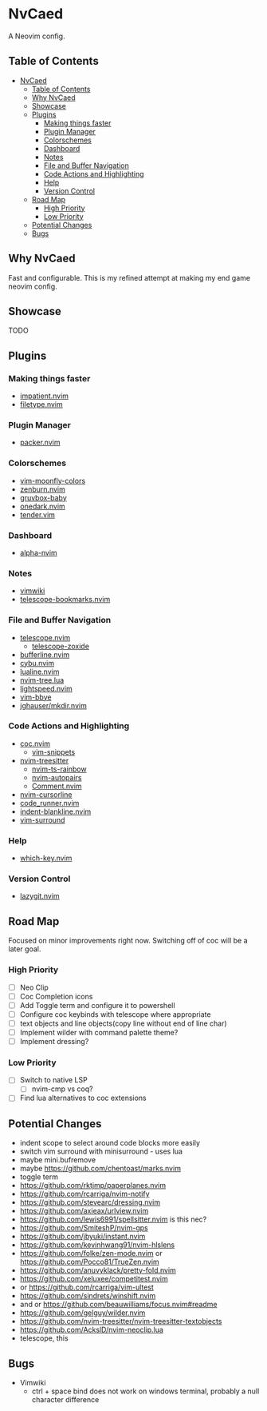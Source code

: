 # NvCaed

A Neovim config.

## Table of Contents

<!-- @import "[TOC]" {cmd="toc" depthFrom=1 depthTo=6 orderedList=false} -->

<!-- code_chunk_output -->

- [NvCaed](#nvcaed)
  - [Table of Contents](#table-of-contents)
  - [Why NvCaed](#why-nvcaed)
  - [Showcase](#showcase)
  - [Plugins](#plugins)
    - [Making things faster](#making-things-faster)
    - [Plugin Manager](#plugin-manager)
    - [Colorschemes](#colorschemes)
    - [Dashboard](#dashboard)
    - [Notes](#notes)
    - [File and Buffer Navigation](#file-and-buffer-navigation)
    - [Code Actions and Highlighting](#code-actions-and-highlighting)
    - [Help](#help)
    - [Version Control](#version-control)
  - [Road Map](#road-map)
    - [High Priority](#high-priority)
    - [Low Priority](#low-priority)
  - [Potential Changes](#potential-changes)
  - [Bugs](#bugs)

<!-- /code_chunk_output -->

## Why NvCaed

Fast and configurable. This is my refined attempt at making my end game neovim config.

## Showcase

TODO

## Plugins

### Making things faster

- [impatient.nvim](https://github.com/lewis6991/impatient.nvim)
- [filetype.nvim](https://github.com/nathom/filetype.nvim)

### Plugin Manager

- [packer.nvim](https://github.com/wbthomason/packer.nvim)

### Colorschemes

- [vim-moonfly-colors](https://github.com/bluz71/vim-moonfly-colors)
- [zenburn.nvim](https://github.com/phha/zenburn.nvim)
- [gruvbox-baby](https://github.com/luisiacc/gruvbox-baby)
- [onedark.nvim](https://github.com/navarasu/onedark.nvim)
- [tender.vim](https://github.com/jacoborus/tender.vim)

### Dashboard

- [alpha-nvim](https://github.com/goolord/alpha-nvim)

### Notes

- [vimwiki](https://github.com/vimwiki/vimwiki)
- [telescope-bookmarks.nvim](https://github.com/dhruvmanila/telescope-bookmarks.nvim)

### File and Buffer Navigation

- [telescope.nvim](https://github.com/nvim-telescope/telescope.nvim)
  - [telescope-zoxide](https://github.com/jvgrootveld/telescope-zoxide)
- [bufferline.nvim](https://github.com/akinsho/bufferline.nvim)
- [cybu.nvim](https://github.com/ghillb/cybu.nvim)
- [lualine.nvim](https://github.com/nvim-lualine/lualine.nvim)
- [nvim-tree.lua](https://github.com/kyazdani42/nvim-tree.lua)
- [lightspeed.nvim](https://github.com/ggandor/lightspeed.nvim)
- [vim-bbye](https://github.com/moll/vim-bbye)
- [jghauser/mkdir.nvim](https://github.com/jghauser/mkdir.nvim)

### Code Actions and Highlighting

- [coc.nvim](https://github.com/neoclide/coc.nvim)
  - [vim-snippets](https://github.com/honza/vim-snippets)
- [nvim-treesitter](https://github.com/nvim-treesitter/nvim-treesitter)
  - [nvim-ts-rainbow](https://github.com/p00f/nvim-ts-rainbow)
  - [nvim-autopairs](https://github.com/windwp/nvim-autopairs)
  - [Comment.nvim](https://github.com/numToStr/Comment.nvim)
- [nvim-cursorline](https://github.com/yamatsum/nvim-cursorline)
- [code_runner.nvim](https://github.com/CRAG666/code_runner.nvim)
- [indent-blankline.nvim](https://github.com/lukas-reineke/indent-blankline.nvim)
- [vim-surround](https://github.com/tpope/vim-surround)

### Help

- [which-key.nvim](https://github.com/folke/which-key.nvim)

### Version Control

- [lazygit.nvim](https://github.comkdheepak/lazygit.nvim/)

## Road Map

Focused on minor improvements right now. Switching off of coc will be a later goal.

### High Priority

- [ ] Neo Clip
- [ ] Coc Completion icons
- [ ] Add Toggle term and configure it to powershell
- [ ] Configure coc keybinds with telescope where appropriate
- [ ] text objects and line objects(copy line without end of line char)
- [ ] Implement wilder with command palette theme?
- [ ] Implement dressing?

### Low Priority

- [ ] Switch to native LSP
  - [ ] nvim-cmp vs coq?
- [ ] Find lua alternatives to coc extensions

## Potential Changes

- indent scope to select around code blocks more easily
- switch vim surround with minisurround - uses lua
- maybe mini.bufremove
- maybe <https://github.com/chentoast/marks.nvim>
- toggle term
- <https://github.com/rktjmp/paperplanes.nvim>
- <https://github.com/rcarriga/nvim-notify>
- <https://github.com/stevearc/dressing.nvim>
- <https://github.com/axieax/urlview.nvim>
- <https://github.com/lewis6991/spellsitter.nvim> is this nec?
- <https://github.com/SmiteshP/nvim-gps>
- <https://github.com/jbyuki/instant.nvim>
- <https://github.com/kevinhwang91/nvim-hlslens>
- <https://github.com/folke/zen-mode.nvim>
  or <https://github.com/Pocco81/TrueZen.nvim>
- <https://github.com/anuvyklack/pretty-fold.nvim>
- <https://github.com/xeluxee/competitest.nvim>
- or <https://github.com/rcarriga/vim-ultest>
- <https://github.com/sindrets/winshift.nvim>
- and or <https://github.com/beauwilliams/focus.nvim#readme>
- <https://github.com/gelguy/wilder.nvim>
- <https://github.com/nvim-treesitter/nvim-treesitter-textobjects>
- <https://github.com/AckslD/nvim-neoclip.lua>
- telescope, this

## Bugs

- Vimwiki
  - ctrl + space bind does not work on windows terminal,
    probably a null character difference
